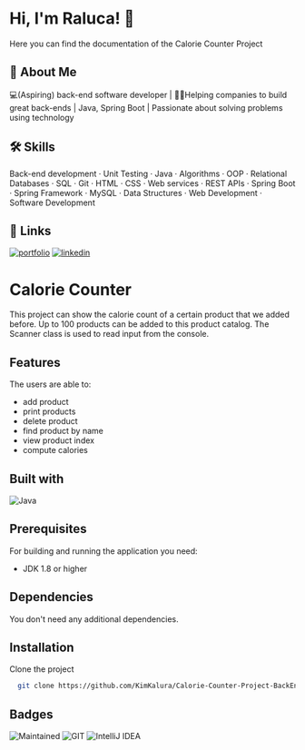 # Hi, I'm Raluca! 👋

Here you can find the documentation of the Calorie Counter Project

## 🚀 About Me
💻(Aspiring) back-end software developer | 👨‍💻Helping companies to build great back-ends | Java, Spring Boot | Passionate about solving problems using technology 


## 🛠 Skills
Back-end development · Unit Testing · Java · Algorithms · OOP · Relational Databases · SQL · Git · HTML · CSS · Web services · REST APIs · Spring Boot · Spring Framework · MySQL · Data Structures · Web Development · Software Development


## 🔗 Links
[![portfolio](https://img.shields.io/badge/my_portfolio-000?style=for-the-badge&logo=ko-fi&logoColor=white)](https://kimkalura.github.io/)
[![linkedin](https://img.shields.io/badge/linkedin-0A66C2?style=for-the-badge&logo=linkedin&logoColor=white)](https://www.linkedin.com/in/floriana-raluca-deftu/)


# Calorie Counter

This project can show the calorie count of a certain product that we added before. Up to 100 products can be added to this product catalog. The Scanner class is used to read input from the console.


## Features

The users are able to:
-	add product
-	print products
-	delete product
-	find product by name
-	view product index
-	compute calories



## Built with

![Java](https://img.shields.io/badge/Java-ED8B00?style=for-the-badge&logo=java&logoColor=white)

## Prerequisites

For building and running the application you need:
- JDK 1.8 or higher

## Dependencies

You don't need any additional dependencies.

## Installation

Clone the project

```bash
  git clone https://github.com/KimKalura/Calorie-Counter-Project-BackEnd
```

## Badges


![Maintained](https://img.shields.io/badge/Maintained%3F-yes-green.svg)
![GIT](https://img.shields.io/badge/GIT-E44C30?style=for-the-badge&logo=git&logoColor=white)
![IntelliJ IDEA](https://img.shields.io/badge/IntelliJIDEA-000000.svg?style=for-the-badge&logo=intellij-idea&logoColor=white)